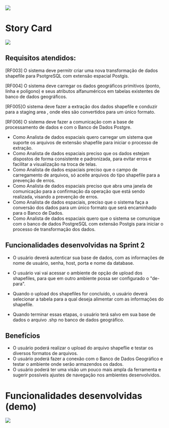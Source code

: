 
<img src="https://github.com/marciosousa4/GEOFPI---Projeto-Integrador/blob/master/Loading%20images/Sprint%202%20entrega.png?raw=true"/>

# Story Card

<img src="https://github.com/marciosousa4/GEOFPI---Projeto-Integrador/blob/master/Loading%20images/Sprint%202.png?raw=true"/>


## Requisitos atendidos:

[RF003] O sistema deve permitr criar uma nova transformação de dados shapefile para PsotgreSQL com extensão espacial Postgis.

[RF004] O sistema deve carregar os dados geográficos primitivos (ponto, linha e polígono) e seus atributos alfanuméricos em tabelas existentes de banco de dados geográficos.

[RF005]O sistema deve fazer a extração dos dados shapefile e conduzir para a staging area , onde eles são convertidos para um único formato. 

[RF006] O sistema deve fazer a comunicação com a base de processamento de dados e com o Banco de Dados Postgre.

*	Como Analista de dados espaciais quero carregar um sistema que suporte os arquivos de extensão shapefile para iniciar o processo de extração.
*	Como Analista de dados espaciais preciso que os dados estejam dispostos de forma consistente e padronizada, para evitar erros e facilitar a visualização na troca de telas.
*	Como Analista de dados espaciais preciso que o campo de carregamento de arquivos, só aceite arquivos do tipo shapefile para a prevenção de erros. 
*	Como Analista de dados espaciais preciso que abra uma janela de comunicação para a confirmação da operação que está sendo realizada, visando a prevenção de erros. 
*	Como Analista de dados espaciais, preciso que o sistema faça a conversão dos dados para um único formato que será encaminhado para o Banco de Dados.
*	Como Analista de dados espaciais quero que o sistema se comunique com o banco de dados PostgreSQL com extensão Postgis para iniciar o processo de transformação dos dados. 



## Funcionalidades desenvolvidas na Sprint 2

* O usuário deverá autenticar sua base de dados, com as informações de nome de usuário, senha, host, porta e nome da database.

* O usuário vai vai acessar o ambiente de opção de upload dos shapefiles, para que em outro ambiente possa ser configurado o "de-para".

* Quando o upload dos shapefiles for concluído, o usuário deverá selecionar a tabela para a qual deseja alimentar com as informações do shapefile.

* Quando terminar essas etapas, o usuário terá salvo em sua base de dados o arquivo .shp no banco de dados geográfico.

## Benefícios

* O usuário poderá realizar o upload do arquivo shapeflie e testar os diversos formatos de arquivos. 
* O usuário poderá fazer a conexão com o Banco de Dados Geográfico e testar o ambiente onde serão armazendos os dados.
* O usuário poderá ter uma visão um pouco mais ampla da ferramenta e sugerir possíveis ajustes de navegação nos ambientes desenvolvidos.

# Funcionalidades desenvolvidas (demo)

<img src="https://github.com/marciosousa4/GEOFPI---Projeto-Integrador/blob/master/Loading%20images/GEOFPI.gif?raw=true"/>

